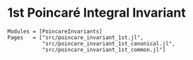 
# 1st Poincaré Integral Invariant

```@autodocs
Modules = [PoincareInvariants]
Pages   = ["src/poincare_invariant_1st.jl",
           "src/poincare_invariant_1st_canonical.jl",
           "src/poincare_invariant_1st_common.jl"]
```
